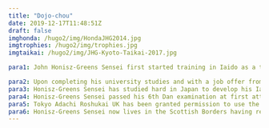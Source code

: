 ```yaml
---
title: "Dojo-chou"
date: 2019-12-17T11:48:51Z
draft: false
imghonda: /hugo2/img/HondaJHG2014.jpg
imgtrophies: /hugo2/img/trophies.jpg
imgtaikai: /hugo2/img/JHG-Kyoto-Taikai-2017.jpg

para1: John Honisz-Greens Sensei first started training in Iaido as a teenager. His first Iaido teacher was Neil Kemp Sensei whom he met in 1986 in Edinburgh. That training continued until 1989 and stopped after Kemp Sensei relocated. During that time Honisz-Greens Sensei was also practicing Aikijutsu, and his passion for Aiki developed further when he met Gerd Kroell Sensei in 1990, and his subsequent membership of Tai Gyoku Ryu followed. Honisz-Greens Sensei studied for several years under Kroell Sensei, gaining the rank Joden Kyohan and building and developing a great friendship before heading to Japan in 1997. It was when he went to Japan that he restarted Iaido training at the Kobe Shiyakusho Iaido Dojo.

para2: Upon completing his university studies and with a job offer from a prestigious bank, Honisz-Greens Sensei negotiated to take a year out in 1997 to develop his Aiki-Jutsu in Japan, He was employed by Hyogo Prefectural Government and based in Amagasaki City, between Osaka and Kobe. What followed was a career change and a prolonged stay of seventeen years in Japan. During this period Honisz-Greens Sensei was fortunate to meet many great teachers. One such teacher was Honda Masayoshi Sensei, the headteacher of Tokyo Adachi Roshukai. Tokyo Adachi Roshukai UK has been granted permission to use the Honda family mon (Honda-shi) in recognition of the affiliation it has to Honda Masayoshi Sensei in Japan.
para3: Honisz-Greens Sensei has studied hard in Japan to develop his Iai, and despite his typically non-Japanese physiology has had some notable successes. As well as competing for both the Hyogo and Gifu prefectural teams whilst training in each prefecture, Sensei has won several individual and team taikai, and been placed in many others. Now, he rarely competes, as he personally feels the art aspect and competitive sport aspect do not mix well for him.
para4: Honisz-Greens Sensei passed his 6th Dan examination at first attempt in June 2012 in Kofu city, Yamanashi prefecture - Japan.  He was awarded his Renshi Shogo from the Zen Nihon Kendo Renmei in 2013. He is a British Kendo Association accredited Club Coach Level 2 and been awarded National Coach status.
para5: Tokyo Adachi Roshukai UK has been granted permission to use the Honda family mon (Honda-shi) in recognition of the affiliation it has to its roots in Japan and to Honda Masayoshi Sensei.
para6: Honisz-Greens Sensei now lives in the Scottish Borders having returned to the UK in 2015 and Scotland in 2016. He is the Dojo-cho (Group Leader) of Tokyo Adachi Roshukai UK and supports the training within the Edinburgh, Glasgow, and Scottish Borders Dojo and with frequent trips the Sussex Dojo as well.
---
```






<!-- ![foobar](/hugo2/img/With-Honda-sensei-July-2014-Ayase.jpg) -->
<!-- ![Honda sensei](/hugo2/img/10168142_10203729426226655_5851307795174138344_n.jpg) -->



<!-- ![Kyoto taikai](/hugo2/img/JHG-Kyoto-Taikai-2017.jpg) -->
